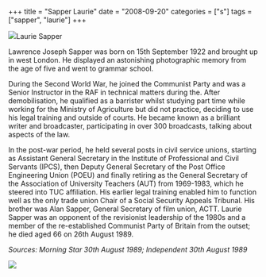 +++
title = "Sapper Laurie"
date = "2008-09-20"
categories = ["s"]
tags = ["sapper", "laurie"]
+++

![](http://79.170.40.183/grahamstevenson.me.uk/images/stories/sapper%20laurie%2021.jpg)Laurie Sapper

Lawrence Joseph Sapper was born on 15th September 1922 and brought up in west London. He displayed an astonishing photographic memory from the age of five and went to grammar school.

During the Second World War, he joined the Communist Party and was a Senior Instructor in the RAF in technical matters during the. After demobilisation, he qualified as a barrister whilst studying part time while working for the Ministry of Agriculture but did not practice, deciding to use his legal training and outside of courts. He became known as a brilliant writer and broadcaster, participating in over 300 broadcasts, talking about aspects of the law.

In the post-war period, he held several posts in civil service unions, starting as Assistant General Secretary in the Institute of Professional and Civil Servants (IPCS), then Deputy General Secretary of the Post Office Engineering Union (POEU) and finally retiring as the General Secretary of the Association of University Teachers (AUT) from 1969-1983, which he steered into TUC affiliation. His earlier legal training enabled him to function well as the only trade union Chair of a Social Security Appeals Tribunal. His brother was Alan Sapper, General Secretary of film union, ACTT. Laurie Sapper was an opponent of the revisionist leadership of the 1980s and a member of the re-established Communist Party of Britain from the outset; he died aged 66 on 26th August 1989.

_Sources: Morning Star 30th August 1989; Independent 30th August 1989_

_![](http://79.170.40.183/grahamstevenson.me.uk/images/stories/sapper%20laurie.jpg)_

